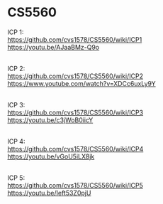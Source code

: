 # CS5560

ICP 1: 
<br />
https://github.com/cvs1578/CS5560/wiki/ICP1
<br />
https://youtu.be/AJaaBMz-Q9o
<br /> <br />


ICP 2:
<br />
https://github.com/cvs1578/CS5560/wiki/ICP2
<br />
https://www.youtube.com/watch?v=XDCc6uxLy9Y
<br /> <br />


ICP 3:
<br />
https://github.com/cvs1578/CS5560/wiki/ICP3
<br />
https://youtu.be/c3jWoB0iicY
<br /> <br />

ICP 4:
<br />
https://github.com/cvs1578/CS5560/wiki/ICP4
<br />https://youtu.be/vGoU5iLX8jk
<br /> <br />


ICP 5:
<br />
https://github.com/cvs1578/CS5560/wiki/ICP5
<br />https://youtu.be/Ieft53Z0pjU
<br /> <br />
